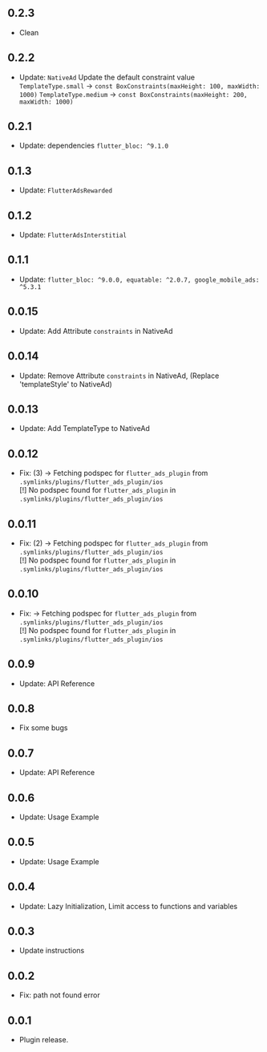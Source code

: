 ## 0.2.3

* Clean

## 0.2.2

* Update: `NativeAd` Update the default constraint value
`TemplateType.small` -> `const BoxConstraints(maxHeight: 100, maxWidth: 1000)`
`TemplateType.medium` -> `const BoxConstraints(maxHeight: 200, maxWidth: 1000)`

## 0.2.1

* Update: dependencies `flutter_bloc: ^9.1.0`


## 0.1.3

* Update: `FlutterAdsRewarded`

## 0.1.2

* Update: `FlutterAdsInterstitial`

## 0.1.1

* Update: `flutter_bloc: ^9.0.0, equatable: ^2.0.7, google_mobile_ads: ^5.3.1`

## 0.0.15

* Update: Add Attribute `constraints` in NativeAd

## 0.0.14

* Update: Remove Attribute `constraints` in NativeAd, (Replace 'templateStyle' to NativeAd)

## 0.0.13

* Update: Add TemplateType to NativeAd

## 0.0.12

* Fix: (3) -> Fetching podspec for `flutter_ads_plugin` from  
  `.symlinks/plugins/flutter_ads_plugin/ios`  
  [!] No podspec found for `flutter_ads_plugin` in `.symlinks/plugins/flutter_ads_plugin/ios`

## 0.0.11

* Fix: (2) -> Fetching podspec for `flutter_ads_plugin` from  
  `.symlinks/plugins/flutter_ads_plugin/ios`  
  [!] No podspec found for `flutter_ads_plugin` in `.symlinks/plugins/flutter_ads_plugin/ios`

## 0.0.10

* Fix: -> Fetching podspec for `flutter_ads_plugin` from  
  `.symlinks/plugins/flutter_ads_plugin/ios`  
  [!] No podspec found for `flutter_ads_plugin` in `.symlinks/plugins/flutter_ads_plugin/ios`

## 0.0.9

* Update: API Reference

## 0.0.8

* Fix some bugs

## 0.0.7

* Update: API Reference

## 0.0.6

* Update: Usage Example

## 0.0.5

* Update: Usage Example

## 0.0.4

* Update: Lazy Initialization, Limit access to functions and variables

## 0.0.3

* Update instructions

## 0.0.2

* Fix: path not found error

## 0.0.1

* Plugin release.
